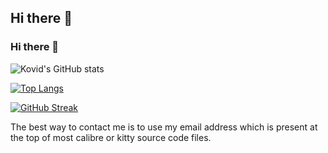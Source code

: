 ## Hi there 👋



### Hi there 👋
![Kovid's GitHub stats](https://github-readme-stats.vercel.app/api?username=tarunmandhan&theme=dracula&show_icons=true&include_all_commits=true)



[![Top Langs](https://github-readme-stats.vercel.app/api/top-langs/?username=tarunmandhan&layout=compact&theme=dracula)](https://github.com/anuraghazra/github-readme-stats)

[![GitHub Streak](https://streak-stats.demolab.com/?user=tarunmandhan&theme=dracula)](https://git.io/streak-stats)

The best way to contact me is to use my email address which is present at the top of most calibre or kitty source code files.
<!--
**tarunmandhan2/tarunmandhan2** is a ✨ _special_ ✨ repository because its `README.md` (this file) appears on your GitHub profile.

Here are some ideas to get you started:

- 🔭 I’m currently working on ...
- 🌱 I’m currently learning ...
- 👯 I’m looking to collaborate on ...
- 🤔 I’m looking for help with ...
- 💬 Ask me about ...
- 📫 How to reach me: ...
- 😄 Pronouns: ...
- ⚡ Fun fact: ...
-->
